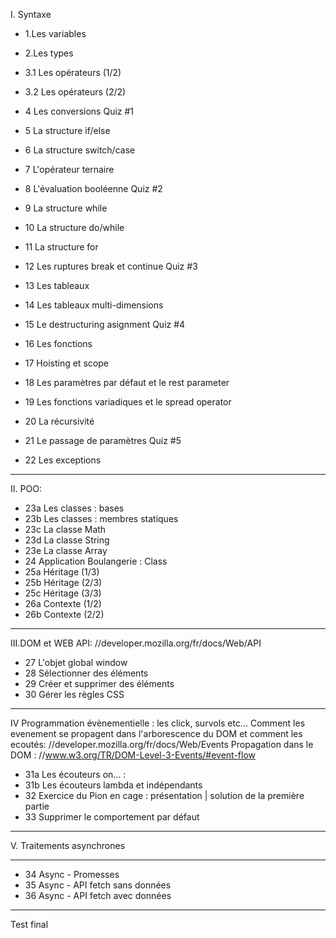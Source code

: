 I. Syntaxe

* 1.Les variables
* 2.Les types
* 3.1 Les opérateurs (1/2)
* 3.2 Les opérateurs (2/2)
* 4 Les conversions
Quiz #1

* 5 La structure if/else
* 6 La structure switch/case
* 7 L'opérateur ternaire
* 8 L'évaluation booléenne
Quiz #2

* 9 La structure while
* 10 La structure do/while
* 11 La structure for
* 12 Les ruptures break et continue
Quiz #3

* 13 Les tableaux
* 14 Les tableaux multi-dimensions
* 15 Le destructuring asignment
Quiz #4

* 16 Les fonctions
* 17 Hoisting et scope
* 18 Les paramètres par défaut et le rest parameter
* 19 Les fonctions variadiques et le spread operator
* 20 La récursivité
* 21 Le passage de paramètres
Quiz #5

* 22 Les exceptions
----------------------------------------------------------------

II. POO:

* 23a Les classes : bases
* 23b Les classes : membres statiques
* 23c La classe Math
* 23d La classe String
* 23e La classe Array
* 24 Application Boulangerie : Class
* 25a Héritage (1/3)
* 25b Héritage (2/3)
* 25c Héritage (3/3)
* 26a Contexte (1/2)
* 26b Contexte (2/2)

----------------------------------------------------------------

III.DOM et WEB API: //developer.mozilla.org/fr/docs/Web/API

* 27 L'objet global window
* 28 Sélectionner des éléments
* 29 Créer et supprimer des éléments
* 30 Gérer les règles CSS

-----------------------------------------------------------------

IV Programmation évènementielle : les click, survols etc...
Comment les evenement se propagent dans l'arborescence du DOM
et comment les ecoutés:
//developer.mozilla.org/fr/docs/Web/Events
Propagation dans le DOM : //www.w3.org/TR/DOM-Level-3-Events/#event-flow

* 31a Les écouteurs on... : 
* 31b Les écouteurs lambda et indépendants
* 32 Exercice du Pion en cage : présentation | solution de la première partie
* 33 Supprimer le comportement par défaut

-------------------------------------------------------------------

V. Traitements asynchrones

--------------------------------------------------------------------

* 34 Async - Promesses
* 35 Async - API fetch sans données
* 36 Async - API fetch avec données

------------------------------------------------------------------

Test final